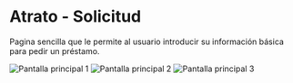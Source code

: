 # Atrato - Solicitud
Pagina sencilla que le permite al usuario introducir su información básica para pedir un préstamo.

![Pantalla principal 1](https://github.com/sebastiancrossa/atrato-formulario/blob/master/screen.jpg?raw=true)
![Pantalla principal 2](https://github.com/sebastiancrossa/atrato-formulario/blob/master/screen2.jpg?raw=true)
![Pantalla principal 3](https://github.com/sebastiancrossa/atrato-formulario/blob/master/screen3.jpg?raw=true)
